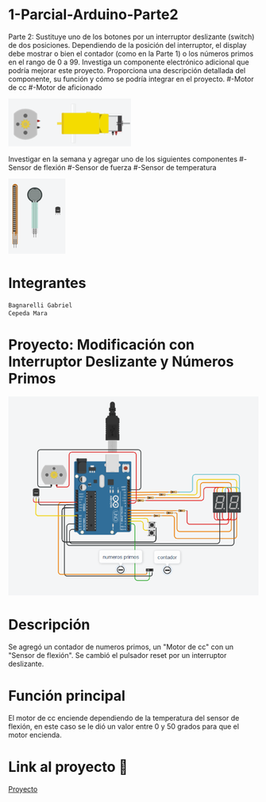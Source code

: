 # 1-Parcial-Arduino-Parte2
Parte 2: Sustituye uno de los botones por un interruptor deslizante (switch) de dos posiciones.
Dependiendo de la posición del interruptor, el display debe mostrar o bien el contador (como
en la Parte 1) o los números primos en el rango de 0 a 99.
Investiga un componente electrónico adicional que podría mejorar este proyecto.
Proporciona una descripción detallada del componente, su función y cómo se podría
integrar en el proyecto.
#-Motor de cc
#-Motor de aficionado

![](https://github.com/g4b7i3l/1-Parcial-Arduino/blob/main/1.PNG?raw=true)

Investigar en la semana y agregar uno de los siguientes componentes
#-Sensor de flexión
#-Sensor de fuerza
#-Sensor de temperatura

![](https://github.com/g4b7i3l/1-Parcial-Arduino/blob/main/2.PNG?raw=true)


# Integrantes

    Bagnarelli Gabriel
    Cepeda Mara
    
# Proyecto: Modificación con Interruptor Deslizante y Números Primos

![Primera parte Arduino](https://github.com/g4b7i3l/1-Parcial-Arduino/blob/main/Parte2/Segunda%20parte%20Arduino.PNG?raw=true)

# Descripción

Se agregó un contador de numeros primos, un "Motor de cc" con un "Sensor de flexión".
Se cambió el pulsador reset por un interruptor deslizante.

# Función principal

El motor de cc enciende dependiendo de la temperatura del sensor de flexión, en este caso se le dió un valor entre 0 y 50 grados para que el motor encienda.

# Link al proyecto 💨
<a href="https://www.tinkercad.com/things/2IqLWJ3Ph4C-trabajo-2/editel" rel="nofollow">Proyecto
</a>
